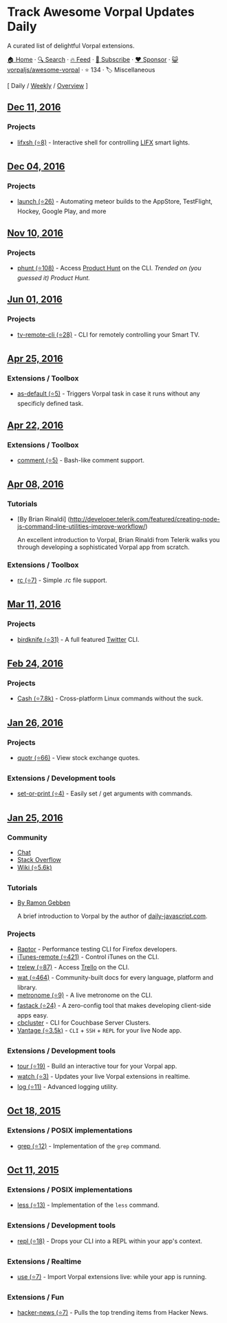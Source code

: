 # Track Awesome Vorpal Updates Daily

A curated list of delightful Vorpal extensions.

[🏠 Home](/README.md) · [🔍 Search](https://www.trackawesomelist.com/search/) · [🔥 Feed](https://www.trackawesomelist.com/vorpaljs/awesome-vorpal/rss.xml) · [📮 Subscribe](https://trackawesomelist.us17.list-manage.com/subscribe?u=d2f0117aa829c83a63ec63c2f&id=36a103854c) · [❤️  Sponsor](https://github.com/sponsors/theowenyoung) · [😺 vorpaljs/awesome-vorpal](https://github.com/vorpaljs/awesome-vorpal) · ⭐ 134 · 🏷️ Miscellaneous

[ Daily / [Weekly](/content/vorpaljs/awesome-vorpal/week/README.md) / [Overview](/content/vorpaljs/awesome-vorpal/readme/README.md) ]

## [Dec 11, 2016](/content/2016/12/11/README.md)

### Projects

*   [lifxsh (⭐8)](https://github.com/ristomatti/lifxsh) - Interactive shell for controlling [LIFX](http://www.lifx.com) smart lights.

## [Dec 04, 2016](/content/2016/12/04/README.md)

### Projects

*   [launch (⭐26)](https://github.com/NewSpring/meteor-launch) - Automating meteor builds to the AppStore, TestFlight, Hockey, Google Play, and more

## [Nov 10, 2016](/content/2016/11/10/README.md)

### Projects

*   [phunt (⭐108)](https://github.com/Kristories/phunt) - Access [Product Hunt](https://www.producthunt.com/) on the CLI. *Trended on (you guessed it) Product Hunt.*

## [Jun 01, 2016](/content/2016/06/01/README.md)

### Projects

*   [tv-remote-cli (⭐28)](https://github.com/Glavin001/tv-remote-cli) - CLI for remotely controlling your Smart TV.

## [Apr 25, 2016](/content/2016/04/25/README.md)

### Extensions / Toolbox

*   [as-default (⭐5)](https://github.com/ialpert/vorpal-as-default) - Triggers Vorpal task in case it runs without any specificly defined task.

## [Apr 22, 2016](/content/2016/04/22/README.md)

### Extensions / Toolbox

*   [comment (⭐5)](https://github.com/subk/vorpal-comment) - Bash-like comment support.

## [Apr 08, 2016](/content/2016/04/08/README.md)

### Tutorials

*   \[By Brian Rinaldi] (<http://developer.telerik.com/featured/creating-node-js-command-line-utilities-improve-workflow/>)

    An excellent introduction to Vorpal, Brian Rinaldi from Telerik walks you through developing a sophisticated Vorpal app from scratch.

### Extensions / Toolbox

*   [rc (⭐7)](https://github.com/subk/vorpal-rc) - Simple .rc file support.

## [Mar 11, 2016](/content/2016/03/11/README.md)

### Projects

*   [birdknife (⭐31)](https://github.com/vanita5/birdknife) - A full featured [Twitter](https://twitter.com/) CLI.

## [Feb 24, 2016](/content/2016/02/24/README.md)

### Projects

*   [Cash (⭐7.8k)](https://github.com/dthree/cash) - Cross-platform Linux commands without the suck.

## [Jan 26, 2016](/content/2016/01/26/README.md)

### Projects

*   [quotr (⭐66)](https://github.com/andrerpena/quotr) - View stock exchange quotes.

### Extensions / Development tools

*   [set-or-print (⭐4)](https://github.com/AljoschaMeyer/vorpal-setorprint) - Easily set / get arguments with commands.

## [Jan 25, 2016](/content/2016/01/25/README.md)

### Community

*   [Chat](https://gitter.im/dthree/vorpal)
*   [Stack Overflow](http://stackoverflow.com/questions/tagged/vorpal.js)
*   [Wiki (⭐5.6k)](https://github.com/dthree/vorpal/wiki)

### Tutorials

*   [By Ramon Gebben](http://daily-javascript.com/articles/vorpal/)

    A brief introduction to Vorpal by the author of [daily-javascript.com](https://github.com/vorpaljs/awesome-vorpal/blob/master/README.md/daily-javascript.com).

### Projects

*   [Raptor](https://developer.mozilla.org/en-US/Firefox_OS/Automated_testing/Raptor) - Performance testing CLI for Firefox developers.
*   [iTunes-remote (⭐421)](https://github.com/mischah/itunes-remote/) - Control iTunes on the CLI.
*   [trelew (⭐87)](https://github.com/websitesfortrello/trelew) - Access [Trello](https://trello.com/) on the CLI.
*   [wat (⭐464)](https://github.com/dthree/wat) - Community-built docs for every language, platform and library.
*   [metronome (⭐9)](https://github.com/AljoschaMeyer/metronome-cli) - A live metronome on the CLI.
*   [fastack (⭐24)](https://github.com/fastack/cli) - A zero-config tool that makes developing client-side apps easy.
*   [cbcluster](https://www.npmjs.com/package/cbcluster) - CLI for Couchbase Server Clusters.
*   [Vantage (⭐3.5k)](https://github.com/dthree/vantage) - `CLI` + `SSH` + `REPL` for your live Node app.

### Extensions / Development tools

*   [tour (⭐19)](https://github.com/vorpaljs/vorpal-tour) - Build an interactive tour for your Vorpal app.
*   [watch (⭐3)](https://github.com/vantagejs/vantage-watch) - Updates your live Vorpal extensions in realtime.
*   [log (⭐11)](https://github.com/AljoschaMeyer/vorpal-log) - Advanced logging utility.

## [Oct 18, 2015](/content/2015/10/18/README.md)

### Extensions / POSIX implementations

*   [grep (⭐12)](https://github.com/vorpaljs/vorpal-grep) - Implementation of the `grep` command.

## [Oct 11, 2015](/content/2015/10/11/README.md)

### Extensions / POSIX implementations

*   [less (⭐13)](https://github.com/vorpaljs/vorpal-less) - Implementation of the `less` command.

### Extensions / Development tools

*   [repl (⭐18)](https://github.com/vorpaljs/vorpal-repl) - Drops your CLI into a REPL within your app's context.

### Extensions / Realtime

*   [use (⭐7)](https://github.com/vorpaljs/vorpal-use) - Import Vorpal extensions live: while your app is running.

### Extensions / Fun

*   [hacker-news (⭐7)](https://github.com/vorpaljs/vorpal-hacker-news) - Pulls the top trending items from Hacker News.